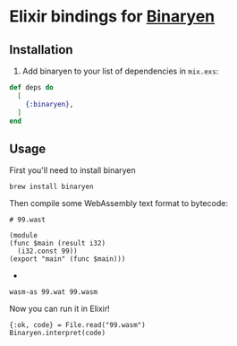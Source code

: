 # Elixir bindings for [Binaryen](https://github.com/WebAssembly/binaryen)

## Installation

1. Add binaryen to your list of dependencies in `mix.exs`:

  ```elixir
  def deps do
    [
      {:binaryen},
    ]
  end
  ```

## Usage

First you'll need to install binaryen


    brew install binaryen


Then compile some WebAssembly text format to bytecode:

    # 99.wast

    (module
    (func $main (result i32)
      (i32.const 99))
    (export "main" (func $main)))

-

    wasm-as 99.wat 99.wasm


Now you can run it in Elixir!

    {:ok, code} = File.read("99.wasm")
    Binaryen.interpret(code)

